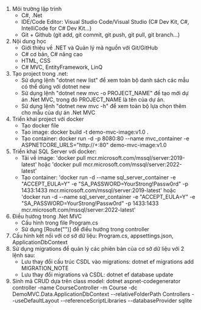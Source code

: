 1. Môi trường lập trình
   - C#, .Net
   - IDE/Code Editor: Visual Studio Code/Visual Studio (C# Dev Kit, C#, IntelliCode for C# Dev Kit...)
   - Git + Github (git add, git commit, git push, git pull, git branch...)
2. Nội dung học
   - Giới thiệu về .NET và Quản lý mã nguồn với Git/GitHub
   - C# cơ bản, C# nâng cao
   - HTML, CSS
   - C# MVC, EntityFramework, LinQ
3. Tạo project trong .net:
   - Sử dụng lệnh "dotnet new list" để xem toàn bộ danh sách các mẫu có thể dùng với dotnet new
   - Sử dụng lệnh "dotnet new mvc -o PROJECT_NAME" để tạo mới dự án .Net MVC, trong đó PROJECT_NAME là tên của dự án.
   - Sử dụng lệnh "dotnet new mvc -h" để xem toàn bộ lựa chọn thêm cho mẫu của dự án .Net MVC
4. Triển khai project với docker
   - Tạo docker file
   - Tạo image: docker build -t demo-mvc-image:v1.0 .
   - Tạo container:  docker run -d -p 8080:80 --name mvc_container -e ASPNETCORE_URLS="http://+:80" demo-mvc-image:v1.0
5. Triển khai SQL Server với docker:
   - Tải về image: 'docker pull mcr.microsoft.com/mssql/server:2019-latest' hoặc 'docker pull mcr.microsoft.com/mssql/server:2022-latest'
   - Tạo container: 'docker run -d --name sql_server_container -e "ACCEPT_EULA=Y" -e "SA_PASSWORD=YourStrong!Passw0rd" -p 1433:1433 mcr.microsoft.com/mssql/server:2019-latest' hoặc 'docker run -d --name sql_server_container -e "ACCEPT_EULA=Y" -e "SA_PASSWORD=YourStrong!Passw0rd" -p 1433:1433 mcr.microsoft.com/mssql/server:2022-latest'
6. Điều hướng trong .Net MVC
   - Cấu hình trong file Program.cs
   - Sử dụng [Route("")] để điều hướng trong controller
7. Cấu hình kết nối với cơ sở dữ liệu: Program.cs, appsettings.json, ApplicationDbContext
8. Sử dụng migrations để quản lý các phiên bản của cơ sở dữ liệu với 2 lệnh sau:
   - Lưu thay đổi cấu trúc CSDL vào migrations: dotnet ef migrations add MIGRATION_NOTE
   - Lưu thay đổi migrations và CSDL: dotnet ef database update
9. Sinh mã CRUD dựa trên class model: dotnet aspnet-codegenerator controller -name CourseController -m Course -dc DemoMVC.Data.ApplicationDbContext --relativeFolderPath Controllers --useDefaultLayout --referenceScriptLibraries --databaseProvider sqlite